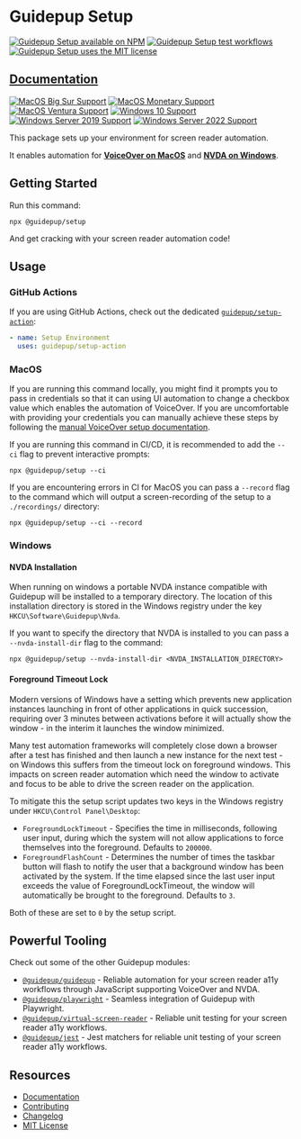# Guidepup Setup

<a href="https://www.npmjs.com/package/@guidepup/setup"><img alt="Guidepup Setup available on NPM" src="https://img.shields.io/npm/v/@guidepup/setup" /></a>
<a href="https://github.com/guidepup/setup/actions/workflows/test.yml"><img alt="Guidepup Setup test workflows" src="https://github.com/guidepup/setup/workflows/Test/badge.svg" /></a>
<a href="https://github.com/guidepup/setup/blob/main/LICENSE"><img alt="Guidepup Setup uses the MIT license" src="https://img.shields.io/github/license/guidepup/setup" /></a>

## [Documentation](https://www.guidepup.dev/docs/guides/automated-environment-setup)

[![MacOS Big Sur Support](https://img.shields.io/badge/macos-Big_Sur-blue.svg?logo=apple)](https://apps.apple.com/id/app/macos-big-sur/id1526878132)
[![MacOS Monetary Support](https://img.shields.io/badge/macos-Monetary-blue.svg?logo=apple)](https://apps.apple.com/us/app/macos-monterey/id1576738294)
[![MacOS Ventura Support](https://img.shields.io/badge/macos-Ventura-blue.svg?logo=apple)](https://apps.apple.com/us/app/macos-ventura/id1638787999)
[![Windows 10 Support](https://img.shields.io/badge/windows-10-blue.svg?logo=windows10)](https://www.microsoft.com/en-gb/software-download/windows10ISO)
[![Windows Server 2019 Support](https://img.shields.io/badge/windows_server-2019-blue.svg?logo=windows)](https://www.microsoft.com/en-us/evalcenter/evaluate-windows-server-2019)
[![Windows Server 2022 Support](https://img.shields.io/badge/windows_server-2022-blue.svg?logo=windows)](https://www.microsoft.com/en-us/evalcenter/evaluate-windows-server-2022)

This package sets up your environment for screen reader automation.

It enables automation for <a href="https://www.guidepup.dev/docs/api/class-voiceover"><b>VoiceOver on MacOS</b></a> and <a href="https://www.guidepup.dev/docs/api/class-nvda"><b>NVDA on Windows</b></a>.

## Getting Started

Run this command:

```console
npx @guidepup/setup
```

And get cracking with your screen reader automation code!

## Usage

### GitHub Actions

If you are using GitHub Actions, check out the dedicated [`guidepup/setup-action`](https://github.com/marketplace/actions/guidepup-setup):

```yaml
- name: Setup Environment
  uses: guidepup/setup-action
```

### MacOS

If you are running this command locally, you might find it prompts you to pass in credentials so that it can using UI automation to change a checkbox value which enables the automation of VoiceOver. If you are uncomfortable with providing your credentials you can manually achieve these steps by following the [manual VoiceOver setup documentation](https://www.guidepup.dev/docs/guides/manual-voiceover-setup).

If you are running this command in CI/CD, it is recommended to add the `--ci` flag to prevent interactive prompts:

```console
npx @guidepup/setup --ci
```

If you are encountering errors in CI for MacOS you can pass a `--record` flag to the command which will output a screen-recording of the setup to a `./recordings/` directory:

```console
npx @guidepup/setup --ci --record
```

### Windows

#### NVDA Installation

When running on windows a portable NVDA instance compatible with Guidepup will be installed to a temporary directory. The location of this installation directory is stored in the Windows registry under the key `HKCU\Software\Guidepup\Nvda`.

If you want to specify the directory that NVDA is installed to you can pass a `--nvda-install-dir` flag to the command:

```console
npx @guidepup/setup --nvda-install-dir <NVDA_INSTALLATION_DIRECTORY>
```

#### Foreground Timeout Lock

Modern versions of Windows have a setting which prevents new application instances launching in front of other applications in quick succession, requiring over 3 minutes between activations before it will actually show the window - in the interim it launches the window minimized.

Many test automation frameworks will completely close down a browser after a test has finished and then launch a new instance for the next test - on Windows this suffers from the timeout lock on foreground windows. This impacts on screen reader automation which need the window to activate and focus to be able to drive the screen reader on the application.

To mitigate this the setup script updates two keys in the Windows registry under `HKCU\Control Panel\Desktop`:

- `ForegroundLockTimeout` - Specifies the time in milliseconds, following user input, during which the system will not allow applications to force themselves into the foreground. Defaults to `200000`.
- `ForegroundFlashCount` - Determines the number of times the taskbar button will flash to notify the user that a background window has been activated by the system. If the time elapsed since the last user input exceeds the value of ForegroundLockTimeout, the window will automatically be brought to the foreground. Defaults to `3`.

Both of these are set to `0` by the setup script.

## Powerful Tooling

Check out some of the other Guidepup modules:

- [`@guidepup/guidepup`](https://github.com/guidepup/guidepup/) - Reliable automation for your screen reader a11y workflows through JavaScript supporting VoiceOver and NVDA.
- [`@guidepup/playwright`](https://github.com/guidepup/guidepup-playwright/) - Seamless integration of Guidepup with Playwright.
- [`@guidepup/virtual-screen-reader`](https://github.com/guidepup/virtual-screen-reader/) - Reliable unit testing for your screen reader a11y workflows.
- [`@guidepup/jest`](https://github.com/guidepup/jest/) - Jest matchers for reliable unit testing of your screen reader a11y workflows.

## Resources

- [Documentation](https://www.guidepup.dev/docs/guides/automated-environment-setup)
- [Contributing](.github/CONTRIBUTING.md)
- [Changelog](https://github.com/guidepup/setup/releases)
- [MIT License](https://github.com/guidepup/setup/blob/main/LICENSE)
